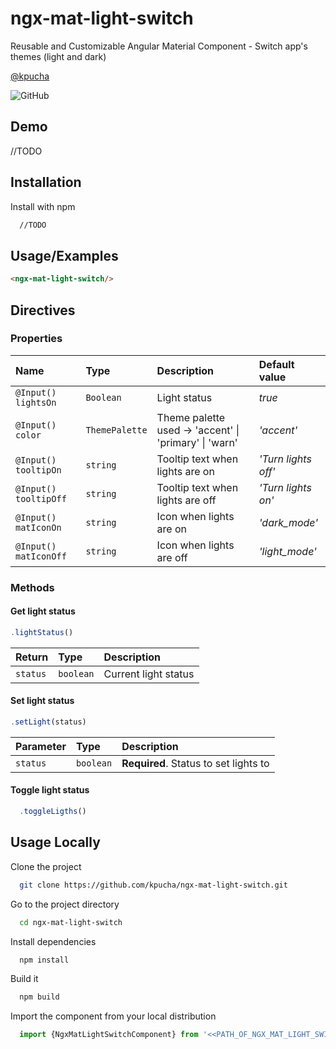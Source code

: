 
# ngx-mat-light-switch

Reusable and Customizable Angular Material Component - Switch app's themes (light and dark)

[@kpucha](https://www.github.com/kpucha)

![GitHub](https://img.shields.io/github/license/kpucha/ngx-mat-light-switch?style=for-the-badge) 

## Demo

//TODO


## Installation

Install with npm

```bash
  //TODO
```
    
## Usage/Examples

```html
<ngx-mat-light-switch/>
```


## Directives

### Properties

| Name | Type     | Description                       | Default value |
| :-------- | :------- | :-------------------------------- | :---------|
| `@Input() lightsOn`      | `Boolean` | Light status | *true* |
| `@Input() color`      | `ThemePalette` | Theme palette used -> 'accent' \| 'primary' \| 'warn' | *'accent'* |
| `@Input() tooltipOn`      | `string` | Tooltip text when lights are on| *'Turn lights off'* |
| `@Input() tooltipOff`      | `string` | Tooltip text when lights are off| *'Turn lights on'* |
| `@Input() matIconOn`      | `string` | Icon when lights are on| *'dark_mode'* |
| `@Input() matIconOff`      | `string` | Icon when lights are off| *'light_mode'* |



### Methods

#### Get light status
```javascript
.lightStatus()
```

| Return | Type     | Description                       |
| :-------- | :------- | :-------------------------------- |
| `status`      | `boolean` | Current light status|

#### Set light status
```javascript
.setLight(status)
```

| Parameter | Type     | Description                       |
| :-------- | :------- | :-------------------------------- |
| `status`      | `boolean` | **Required**. Status to set lights to|

#### Toggle light status

```javascript
  .toggleLigths()
```






## Usage Locally

Clone the project

```bash
  git clone https://github.com/kpucha/ngx-mat-light-switch.git
```

Go to the project directory

```bash
  cd ngx-mat-light-switch
```

Install dependencies

```bash
  npm install
```

Build it

```bash
  npm build
```

Import the component from your local distribution
```javascript
  import {NgxMatLightSwitchComponent} from '<<PATH_OF_NGX_MAT_LIGHT_SWITCH>>/dist/ngx-mat-light-switch-library';
```

